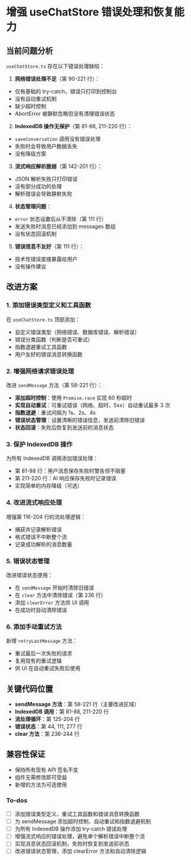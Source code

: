 <!-- c5c92f19-f56a-4743-8502-96ef87b30ab6 c9632e02-545b-438a-afc6-017bccd470ea -->

# 增强 useChatStore 错误处理和恢复能力

## 当前问题分析

`useChatStore.ts` 存在以下错误处理缺陷：

1. **网络错误处理不足**（第 90-221 行）：

- 仅有基础的 try-catch，错误只打印到控制台
- 没有自动重试机制
- 缺少超时控制
- AbortError 被静默忽略但没有清理错误状态

2. **IndexedDB 操作无保护**（第 81-88, 211-220 行）：

- `saveConversation` 调用没有错误处理
- 失败时会导致用户数据丢失
- 没有降级方案

3. **流式响应解析脆弱**（第 142-201 行）：

- JSON 解析失败只打印错误
- 没有部分成功的处理
- 解析错误会导致静默失败

4. **状态管理问题**：

- `error` 状态设置后从不清除（第 111 行）
- 发送失败时消息已经添加到 messages 数组
- 没有状态回滚机制

5. **错误信息不友好**（第 111 行）：

- 技术性错误直接暴露给用户
- 没有操作建议

## 改进方案

### 1. 添加错误类型定义和工具函数

在 `useChatStore.ts` 顶部添加：

- 自定义错误类型（网络错误、数据库错误、解析错误）
- 错误分类函数（判断是否可重试）
- 指数退避重试工具函数
- 用户友好的错误消息转换函数

### 2. 增强网络请求错误处理

改进 `sendMessage` 方法（第 58-221 行）：

- **添加超时控制**：使用 `Promise.race` 实现 60 秒超时
- **实现自动重试**：可重试错误（网络、超时、5xx）自动重试最多 3 次
- **指数退避**：重试间隔为 1s、2s、4s
- **错误状态管理**：设置清晰的错误信息，发送前清除旧错误
- **状态回滚**：失败后恢复到发送前的消息状态

### 3. 保护 IndexedDB 操作

为所有 IndexedDB 调用添加错误处理：

- 第 81-88 行：用户消息保存失败时警告但不阻塞
- 第 211-220 行：AI 响应保存失败时记录错误
- 实现简单的内存降级（可选）

### 4. 改进流式响应处理

增强第 116-204 行的流处理逻辑：

- 捕获并记录解析错误
- 格式错误不中断整个流
- 记录成功解析的消息数量

### 5. 错误状态管理

改进错误状态使用：

- 在 `sendMessage` 开始时清除旧错误
- 在 `clear` 方法中清除错误（第 236 行）
- 添加 `clearError` 方法供 UI 调用
- 在成功时自动清除错误

### 6. 添加手动重试方法

新增 `retryLastMessage` 方法：

- 重试最后一次失败的请求
- 复用现有的重试逻辑
- 供 UI 在自动重试失败后使用

## 关键代码位置

- **sendMessage 方法**：第 58-221 行（主要改进区域）
- **IndexedDB 调用**：第 81-88, 211-220 行
- **流处理循环**：第 125-204 行
- **错误状态**：第 44, 111, 277 行
- **clear 方法**：第 236-244 行

## 兼容性保证

- 保持所有现有 API 签名不变
- 组件无需修改即可受益
- 新增的方法为可选使用

### To-dos

- [ ] 添加错误类型定义、重试工具函数和错误消息转换函数
- [ ] 为 sendMessage 添加超时控制、自动重试和指数退避机制
- [ ] 为所有 IndexedDB 操作添加 try-catch 错误处理
- [ ] 增强流式响应的错误处理，避免单个解析错误中断整个流
- [ ] 实现消息状态回滚机制，失败时恢复到发送前状态
- [ ] 改进错误状态管理，添加 clearError 方法和自动清除逻辑
